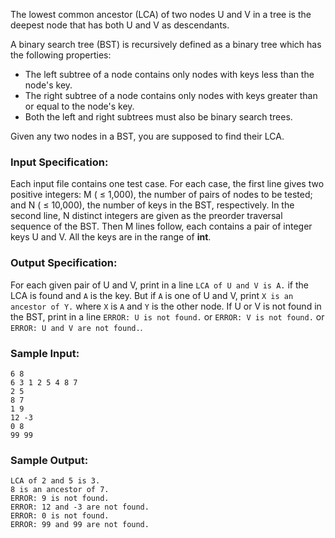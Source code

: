 <!-- Title
Lowest Common Ancestor (30)
-->
The lowest common ancestor (LCA) of two nodes U and V in a tree is the deepest
node that has both U and V as descendants.

A binary search tree (BST) is recursively defined as a binary tree which has
the following properties:

  * The left subtree of a node contains only nodes with keys less than the node's key.
  * The right subtree of a node contains only nodes with keys greater than or equal to the node's key.
  * Both the left and right subtrees must also be binary search trees.

Given any two nodes in a BST, you are supposed to find their LCA.

### Input Specification:

Each input file contains one test case. For each case, the first line gives
two positive integers: M ( $\le$ 1,000), the number of pairs of nodes to be
tested; and N ( $\le$ 10,000), the number of keys in the BST, respectively. In
the second line, N distinct integers are given as the preorder traversal
sequence of the BST. Then M lines follow, each contains a pair of integer keys
U and V. All the keys are in the range of **int**.

### Output Specification:

For each given pair of U and V, print in a line `LCA of U and V is A.` if the
LCA is found and `A` is the key. But if `A` is one of U and V, print `X is an
ancestor of Y.` where `X` is `A` and `Y` is the other node. If U or V is not
found in the BST, print in a line `ERROR: U is not found.` or `ERROR: V is not
found.` or `ERROR: U and V are not found.`.

### Sample Input:

```
6 8
6 3 1 2 5 4 8 7
2 5
8 7
1 9
12 -3
0 8
99 99
```

### Sample Output:

```
LCA of 2 and 5 is 3.
8 is an ancestor of 7.
ERROR: 9 is not found.
ERROR: 12 and -3 are not found.
ERROR: 0 is not found.
ERROR: 99 and 99 are not found.
```

